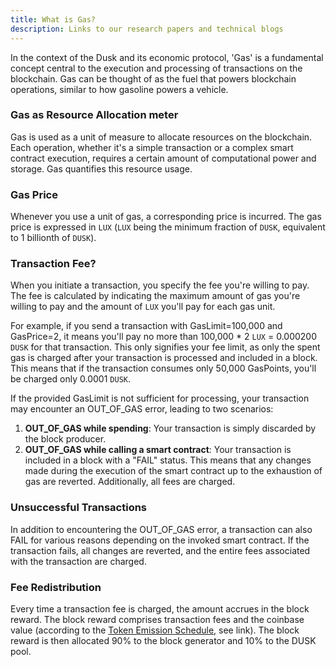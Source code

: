 ```yaml
---
title: What is Gas?
description: Links to our research papers and technical blogs 
---
```


In the context of the Dusk and its economic protocol, 'Gas' is a fundamental concept central to the execution and processing of transactions on the blockchain. Gas can be thought of as the fuel that powers blockchain operations, similar to how gasoline powers a vehicle.

### Gas as Resource Allocation meter
Gas is used as a unit of measure to allocate resources on the blockchain. Each operation, whether it's a simple transaction or a complex smart contract execution, requires a certain amount of computational power and storage. Gas quantifies this resource usage.

### Gas Price
Whenever you use a unit of gas, a corresponding price is incurred. The gas price is expressed in `LUX` (`LUX` being the minimum fraction of `DUSK`, equivalent to 1 billionth of `DUSK`).

### Transaction Fee?
When you initiate a transaction, you specify the fee you're willing to pay. The fee is calculated by indicating the maximum amount of gas you're willing to pay and the amount of `LUX` you'll pay for each gas unit.

For example, if you send a transaction with GasLimit=100,000 and GasPrice=2, it means you'll pay no more than 100,000 * 2 `LUX` = 0.000200 `DUSK` for that transaction. This only signifies your fee limit, as only the spent gas is charged after your transaction is processed and included in a block. This means that if the transaction consumes only 50,000 GasPoints, you'll be charged only 0.0001 `DUSK`.

If the provided GasLimit is not sufficient for processing, your transaction may encounter an OUT_OF_GAS error, leading to two scenarios:
1. **OUT_OF_GAS while spending**: Your transaction is simply discarded by the block producer.
2. **OUT_OF_GAS while calling a smart contract**: Your transaction is included in a block with a "FAIL" status. This means that any changes made during the execution of the smart contract up to the exhaustion of gas are reverted. Additionally, all fees are charged.

### Unsuccessful Transactions
In addition to encountering the OUT_OF_GAS error, a transaction can also FAIL for various reasons depending on the invoked smart contract. If the transaction fails, all changes are reverted, and the entire fees associated with the transaction are charged.

### Fee Redistribution
Every time a transaction fee is charged, the amount accrues in the block reward. The block reward comprises transaction fees and the coinbase value (according to the [Token Emission Schedule](../learn/tokenomics#token-emission-schedule), see link). The block reward is then allocated 90% to the block generator and 10% to the DUSK pool.
